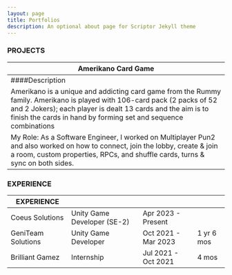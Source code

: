 ```yaml
---
layout: page
title: Portfolios 
description: An optional about page for Scriptor Jekyll theme
---
```



### PROJECTS

|Amerikano Card Game| 
| ------| 
|  ####Description 
Amerikano is a unique and addicting card game from the Rummy family. Amerikano is played with 106-card pack (2 packs of 52 and 2 Jokers); each player is dealt 13 cards and the aim is to finish the cards in hand by forming set and sequence combinations 	 |
| My Role: As a Software Engineer, I worked on Multiplayer Pun2 and also worked on how to connect, join the lobby, create & join a room, custom properties, RPCs, and shuffle cards, turns & sync on both sides.  | 

### EXPERIENCE

|EXPERIENCE| | | |
| ------| ----- |----- |----- |
|Coeus Solutions | Unity Game Developer (SE-2) | Apr 2023 - Present |  |
|GeniTeam Solutions | Unity Game Developer | Oct 2021 - Mar 2023 | 1 yr 6 mos |
|Brilliant Gamez| Internship | Jul 2021 - Oct 2021  | 4 mos |
